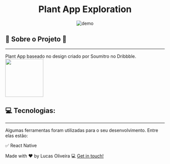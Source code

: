 <h1 align="center">
Plant App Exploration
</h1>

<div align="center">
    <img src="./github/PlantApp.mp4" alt="demo" heigth="100%">
</div>

## :ear_of_rice: Sobre o Projeto :deciduous_tree:

<hr />

Plant App baseado no design criado por Soumitro no Dribbble.
<img src="https://static.dribbble.com/users/1909255/screenshots/6910440/frame_4x.png?compress=1&resize=1200x900" width="120" />

## 💻 Tecnologias:

<hr />

Algumas ferramentas foram utilizadas para o seu desenvolvimento. Entre elas estão:

:white_check_mark: React Native </br>

Made with ♥ by Lucas Oliveira :computer: [Get in touch!](https://www.linkedin.com/in/lucas-da-costa-oliveira-b75b30125/)
